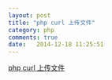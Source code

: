 ```yaml
---
layout: post
title: "php curl 上传文件"
category: php
comments: true
date:   2014-12-18 11:25:51
---
```


[php curl 上传文件](http://blog.csdn.net/cyuyan112233/article/details/21007163)
